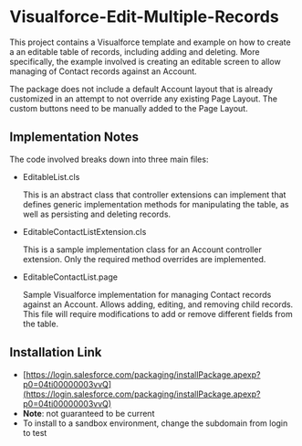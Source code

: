 Visualforce-Edit-Multiple-Records
=================================

This project contains a Visualforce template and example on how to create a an editable table of records, including adding and deleting. More specifically, the example involved is creating an editable screen to allow managing of Contact records against an Account.

The package does not include a default Account layout that is already customized in an attempt to not override any existing Page Layout. The custom buttons need to be manually added to the Page Layout.

Implementation Notes
----

The code involved breaks down into three main files:

* EditableList.cls

  This is an abstract class that controller extensions can implement that defines generic implementation methods for manipulating the table, as well as persisting and deleting records.
  

* EditableContactListExtension.cls

  This is a sample implementation class for an Account controller extension. Only the required method overrides are implemented.
  

* EditableContactList.page

  Sample Visualforce implementation for managing Contact records against an Account. Allows adding, editing, and removing child records. This file will require modifications to add or remove different fields from the table.


Installation Link
----
  
* [https://login.salesforce.com/packaging/installPackage.apexp?p0=04ti00000003vvQ](https://login.salesforce.com/packaging/installPackage.apexp?p0=04ti00000003vvQ)
* **Note**: not guaranteed to be current
* To install to a sandbox environment, change the subdomain from login to test